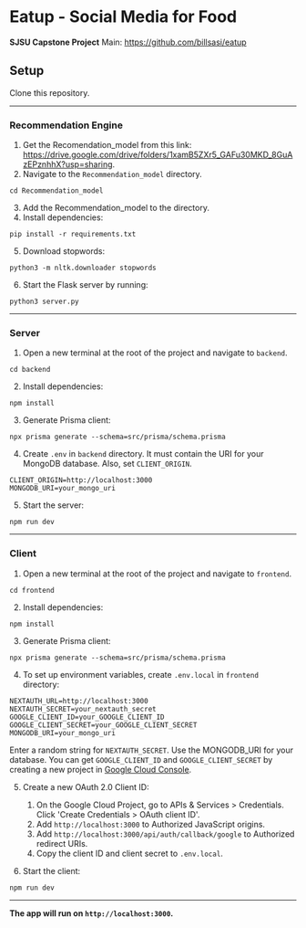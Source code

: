 # Eatup - Social Media for Food
**SJSU Capstone Project**
Main: https://github.com/billsasi/eatup

## Setup
Clone this repository.

***

### Recommendation Engine
1. Get the Recomendation_model from this link: https://drive.google.com/drive/folders/1xamB5ZXr5_GAFu30MKD_8GuAzEPznhhX?usp=sharing. 
2. Navigate to the `Recommendation_model` directory.
```
cd Recommendation_model
```
3. Add the Recommendation_model to the directory.
4. Install dependencies:
```
pip install -r requirements.txt
```
5. Download stopwords:
```
python3 -m nltk.downloader stopwords
```
6. Start the Flask server by running:
```
python3 server.py
```

***

### Server
1. Open a new terminal at the root of the project and navigate to `backend`.
```
cd backend
```
2. Install dependencies:
```
npm install
```
3. Generate Prisma client:
```
npx prisma generate --schema=src/prisma/schema.prisma
```
4. Create `.env` in `backend` directory. It must contain the URI for your MongoDB database. Also, set `CLIENT_ORIGIN`.
```
CLIENT_ORIGIN=http://localhost:3000
MONGODB_URI=your_mongo_uri
```
5. Start the server:
```
npm run dev
```

***


### Client
1. Open a new terminal at the root of the project and navigate to `frontend`.
```
cd frontend
```
2. Install dependencies:
```
npm install
```
3. Generate Prisma client:
```
npx prisma generate --schema=src/prisma/schema.prisma
```
4. To set up environment variables, create `.env.local` in `frontend` directory: 
```
NEXTAUTH_URL=http://localhost:3000
NEXTAUTH_SECRET=your_nextauth_secret
GOOGLE_CLIENT_ID=your_GOOGLE_CLIENT_ID
GOOGLE_CLIENT_SECRET=your_GOOGLE_CLIENT_SECRET
MONGODB_URI=your_mongo_uri
```
Enter a random string for `NEXTAUTH_SECRET`. Use the MONGODB_URI for your database. You can get `GOOGLE_CLIENT_ID` and `GOOGLE_CLIENT_SECRET` by creating a new project in [Google Cloud Console](https://console.cloud.google.com/).


5. Create a new OAuth 2.0 Client ID:  
    1. On the Google Cloud Project, go to APIs & Services > Credentials. Click 'Create Credentials > OAuth client ID'.
    2. Add `http://localhost:3000` to Authorized JavaScript origins.
    3. Add `http://localhost:3000/api/auth/callback/google` to Authorized redirect URIs.
    4. Copy the client ID and client secret to `.env.local`.

6. Start the client:
```
npm run dev
```

***

**The app will run on `http://localhost:3000`.**

